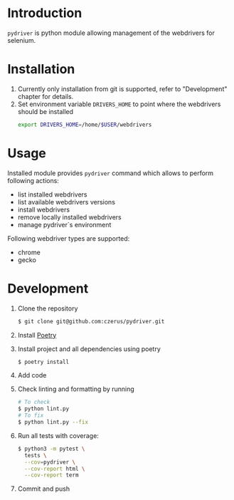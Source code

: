 # Introduction
`pydriver` is python module allowing management of the webdrivers for selenium.

# Installation
1. Currently only installation from git is supported, refer to "Development" chapter for details.
2. Set environment variable `DRIVERS_HOME` to point where the webdrivers should be installed
    ```bash
   export DRIVERS_HOME=/home/$USER/webdrivers 
   ``` 

# Usage
Installed module provides `pydriver` command which allows to perform following actions:
* list installed webdrivers
* list available webdrivers versions
* install webdrivers
* remove locally installed webdrivers
* manage pydriver`s environment

Following webdriver types are supported:
* chrome
* gecko


# Development
1. Clone the repository
    ```bash
    $ git clone git@github.com:czerus/pydriver.git
    ``` 

2. Install [Poetry](https://python-poetry.org/docs/#installation)
3. Install project and all dependencies using poetry
    ```bash
   $ poetry install
   ```
   
4. Add code
5. Check linting and formatting by running
    ```bash
    # To check 
    $ python lint.py
    # To fix
    $ python lint.py --fix    
    ```
7. Run all tests with coverage:
   ```bash
   $ python3 -m pytest \ 
     tests \
     --cov=pydriver \
     --cov-report html \
     --cov-report term
   ```
6. Commit and push
